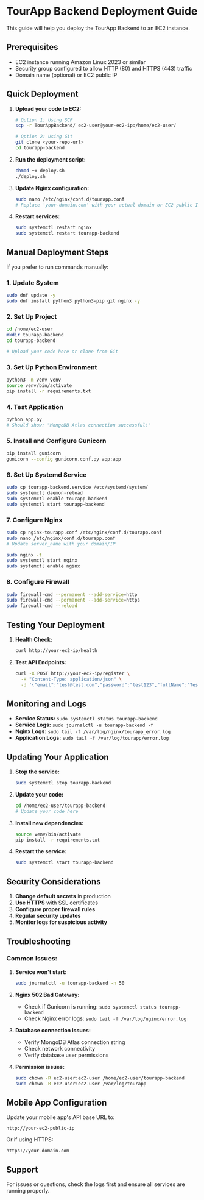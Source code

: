 # TourApp Backend Deployment Guide

This guide will help you deploy the TourApp Backend to an EC2 instance.

## Prerequisites

- EC2 instance running Amazon Linux 2023 or similar
- Security group configured to allow HTTP (80) and HTTPS (443) traffic
- Domain name (optional) or EC2 public IP

## Quick Deployment

1. **Upload your code to EC2:**
   ```bash
   # Option 1: Using SCP
   scp -r TourAppBackend/ ec2-user@your-ec2-ip:/home/ec2-user/
   
   # Option 2: Using Git
   git clone <your-repo-url>
   cd tourapp-backend
   ```

2. **Run the deployment script:**
   ```bash
   chmod +x deploy.sh
   ./deploy.sh
   ```

3. **Update Nginx configuration:**
   ```bash
   sudo nano /etc/nginx/conf.d/tourapp.conf
   # Replace 'your-domain.com' with your actual domain or EC2 public IP
   ```

4. **Restart services:**
   ```bash
   sudo systemctl restart nginx
   sudo systemctl restart tourapp-backend
   ```

## Manual Deployment Steps

If you prefer to run commands manually:

### 1. Update System
```bash
sudo dnf update -y
sudo dnf install python3 python3-pip git nginx -y
```

### 2. Set Up Project
```bash
cd /home/ec2-user
mkdir tourapp-backend
cd tourapp-backend

# Upload your code here or clone from Git
```

### 3. Set Up Python Environment
```bash
python3 -m venv venv
source venv/bin/activate
pip install -r requirements.txt
```

### 4. Test Application
```bash
python app.py
# Should show: "MongoDB Atlas connection successful!"
```

### 5. Install and Configure Gunicorn
```bash
pip install gunicorn
gunicorn --config gunicorn.conf.py app:app
```

### 6. Set Up Systemd Service
```bash
sudo cp tourapp-backend.service /etc/systemd/system/
sudo systemctl daemon-reload
sudo systemctl enable tourapp-backend
sudo systemctl start tourapp-backend
```

### 7. Configure Nginx
```bash
sudo cp nginx-tourapp.conf /etc/nginx/conf.d/tourapp.conf
sudo nano /etc/nginx/conf.d/tourapp.conf
# Update server_name with your domain/IP

sudo nginx -t
sudo systemctl start nginx
sudo systemctl enable nginx
```

### 8. Configure Firewall
```bash
sudo firewall-cmd --permanent --add-service=http
sudo firewall-cmd --permanent --add-service=https
sudo firewall-cmd --reload
```

## Testing Your Deployment

1. **Health Check:**
   ```bash
   curl http://your-ec2-ip/health
   ```

2. **Test API Endpoints:**
   ```bash
   curl -X POST http://your-ec2-ip/register \
     -H "Content-Type: application/json" \
     -d '{"email":"test@test.com","password":"test123","fullName":"Test User","role":"employee"}'
   ```

## Monitoring and Logs

- **Service Status:** `sudo systemctl status tourapp-backend`
- **Service Logs:** `sudo journalctl -u tourapp-backend -f`
- **Nginx Logs:** `sudo tail -f /var/log/nginx/tourapp_error.log`
- **Application Logs:** `sudo tail -f /var/log/tourapp/error.log`

## Updating Your Application

1. **Stop the service:**
   ```bash
   sudo systemctl stop tourapp-backend
   ```

2. **Update your code:**
   ```bash
   cd /home/ec2-user/tourapp-backend
   # Update your code here
   ```

3. **Install new dependencies:**
   ```bash
   source venv/bin/activate
   pip install -r requirements.txt
   ```

4. **Restart the service:**
   ```bash
   sudo systemctl start tourapp-backend
   ```

## Security Considerations

1. **Change default secrets** in production
2. **Use HTTPS** with SSL certificates
3. **Configure proper firewall rules**
4. **Regular security updates**
5. **Monitor logs for suspicious activity**

## Troubleshooting

### Common Issues:

1. **Service won't start:**
   ```bash
   sudo journalctl -u tourapp-backend -n 50
   ```

2. **Nginx 502 Bad Gateway:**
   - Check if Gunicorn is running: `sudo systemctl status tourapp-backend`
   - Check Nginx error logs: `sudo tail -f /var/log/nginx/error.log`

3. **Database connection issues:**
   - Verify MongoDB Atlas connection string
   - Check network connectivity
   - Verify database user permissions

4. **Permission issues:**
   ```bash
   sudo chown -R ec2-user:ec2-user /home/ec2-user/tourapp-backend
   sudo chown -R ec2-user:ec2-user /var/log/tourapp
   ```

## Mobile App Configuration

Update your mobile app's API base URL to:
```
http://your-ec2-public-ip
```

Or if using HTTPS:
```
https://your-domain.com
```

## Support

For issues or questions, check the logs first and ensure all services are running properly.
